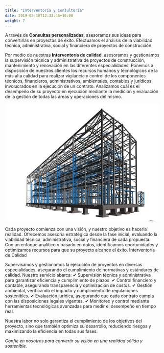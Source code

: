 ```yaml
---
title: "Interventoría y Consultoría"
date: 2019-05-18T12:33:46+10:00
weight: 7
---
```


A través de **Consultas personalizadas**, asesoramos sus ideas para convertirlas en proyectos de éxito. Efectuamos el análisis de la viabilidad técnica, administrativa, social y financiera de proyectos de construcción.

Por medio de nuestras **Interventoría de calidad**, asesoramos y gestionamos la supervisión técnica y administrativa de proyectos de construcción, mantenimiento y renovación en las diferentes especialidades. Ponemos a disposición de nuestros clientes los recursos humanos y tecnológicos de la más alta calidad para realizar vigilancia y control de los componentes técnicos, financieros, administrativos, ambientales, contables y jurídicos involucrados en la ejecución de un contrato. Analizamos cuál es el desempeño de su proyecto en ejecución mediante la medición y evaluación de la gestión de todas las áreas y operaciones del mismo.

![Accounting Services](/images/Steel.jpg)

Cada proyecto comienza con una visión, y nuestro objetivo es hacerla realidad. Ofrecemos asesoría estratégica desde la fase inicial, evaluando la viabilidad técnica, administrativa, social y financiera de cada propuesta. Con un enfoque analítico y basado en datos, identificamos oportunidades y optimizamos recursos para que su proyecto alcance el éxito.
Interventoría de Calidad

Supervisamos y gestionamos la ejecución de proyectos en diversas especialidades, asegurando el cumplimiento de normativas y estándares de calidad. Nuestro servicio abarca:
✔ Supervisión técnica y administrativa para garantizar eficiencia y cumplimiento de plazos.
✔ Control financiero y contable, asegurando transparencia y optimización de costos.
✔ Gestión ambiental, verificando el impacto y cumplimiento de regulaciones sostenibles.
✔ Evaluación jurídica, asegurando que cada contrato cumpla con las disposiciones legales vigentes.
✔ Monitoreo y control mediante herramientas tecnológicas avanzadas para medir el desempeño en tiempo real.

Nuestra labor no solo garantiza el cumplimiento de los objetivos del proyecto, sino que también optimiza su desarrollo, reduciendo riesgos y maximizando la eficiencia en todas sus fases.

*Confíe en nosotros para convertir su visión en una realidad sólida y sostenible.*

